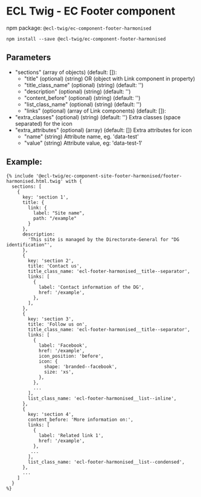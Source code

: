 # ECL Twig - EC Footer component

npm package: `@ecl-twig/ec-component-footer-harmonised`

```shell
npm install --save @ecl-twig/ec-component-footer-harmonised
```

## Parameters

- "sections" (array of objects) (default: []):
  - "title" (optional) (string) OR (object with Link component in property)
  - "title_class_name" (optional) (string) (default: '')
  - "description" (optional) (string) (default: '')
  - "content_before" (optional) (string) (default: '')
  - "list_class_name" (optional) (string) (default: '')
  - "links" (optional) (array of Link components) (default: []):
- "extra_classes" (optional) (string) (default: '') Extra classes (space separated) for the icon
- "extra_attributes" (optional) (array) (default: []) Extra attributes for icon
  - "name" (string) Attribute name, eg. 'data-test'
  - "value" (string) Attribute value, eg: 'data-test-1'

## Example:

<!-- prettier-ignore -->
```twig
{% include '@ecl-twig/ec-component-site-footer-harmonised/footer-harmonised.html.twig' with {
  sections: [
    {
      key: 'section 1',
      title: {
        link: {
          label: "Site name",
          path: "/example"
        }
      },
      description:
        'This site is managed by the Directorate-General for "DG identification"',
      },
      {
        key: 'section 2',
        title: 'Contact us',
        title_class_name: 'ecl-footer-harmonised__title--separator',
        links: [
          {
            label: 'Contact information of the DG',
            href: '/example',
          },
        ],
      },
      {
        key: 'section 3',
        title: 'Follow us on',
        title_class_name: 'ecl-footer-harmonised__title--separator',
        links: [
          {
            label: 'Facebook',
            href: '/example',
            icon_position: 'before',
            icon: {
              shape: 'branded--facebook',
              size: 'xs',
            },
          },
          ...
        ],
        list_class_name: 'ecl-footer-harmonised__list--inline',
      },
      {
        key: 'section 4',
        content_before: 'More information on:',
        links: [
          {
            label: 'Related link 1',
            href: '/example',
          },
         ...
        ],
        list_class_name: 'ecl-footer-harmonised__list--condensed',
      },
      ...
    ]
  }
%}
```
